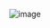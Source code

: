 ![image](https://user-images.githubusercontent.com/26723337/168901375-76db45ce-3dc4-4566-a36e-c11ee2021ed6.png)
